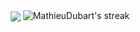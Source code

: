 <div align="center">
    <a href="https://github.com/anuraghazra/github-readme-stats"><img align="center" src="https://github-readme-stats.vercel.app/api/top-langs/?username=mathieudubart&layout=compact&theme=buefy&hide_border=true" /></a>
  
  <img title="" alt="MathieuDubart's streak" src="https://github-readme-streak-stats.herokuapp.com/?user=MathieuDubart&theme=monokai-metallian&hide_border=true&background=ffffff"/>
</div>
